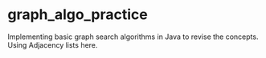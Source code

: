 # graph_algo_practice

Implementing basic graph search algorithms in Java to revise the concepts. Using Adjacency lists here.
